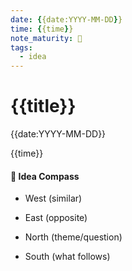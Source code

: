 ```yaml
---
date: {{date:YYYY-MM-DD}}
time: {{time}} 
note_maturity: 🌱
tags:
  - idea
---
```

# {{title}}

{{date:YYYY-MM-DD}}

{{time}}










#### 🧭  Idea Compass
- West  (similar) 

- East (opposite)

- North (theme/question)

- South (what follows)
